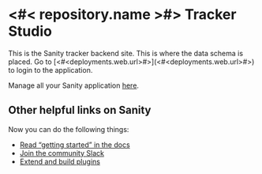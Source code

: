 # <#< repository.name >#> Tracker Studio

This is the Sanity tracker backend site. This is where the data schema is placed. Go to [<#<deployments.web.url>#>](<#<deployments.web.url>#>) to login to the application.

Manage all your Sanity application [here](https://manage.sanity.io/).

## Other helpful links on Sanity

Now you can do the following things:

- [Read “getting started” in the docs](https://www.sanity.io/docs/introduction/getting-started?utm_source=readme)
- [Join the community Slack](https://slack.sanity.io/?utm_source=readme)
- [Extend and build plugins](https://www.sanity.io/docs/content-studio/extending?utm_source=readme)
